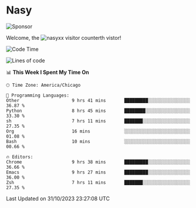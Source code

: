 # Nasy

<!--
<p align="center">
<img height="200" src="https://github-readme-stats.vercel.app/api?username=nasyxx&count_private=true&show_icons=true&theme=dracula&include_all_commits=true"/>
<img height="200" src="https://github-readme-stats.vercel.app/api/top-langs/?username=nasyxx&theme=dracula&hide=html,jupyter+notebook&count_private=true&show_icons=true"/>
</p>

  
----------------
-->

![Sponsor](https://img.shields.io/static/v1.svg?label=Sponsor&message=%E2%9D%A4&logo=GitHub&style=flat&color=pink)
 
Welcome, the ![nasyxx visitor counter](https://count.getloli.com/get/@nasyxx?theme=rule34)th vistor!
 
<!--START_SECTION:waka-->
![Code Time](http://img.shields.io/badge/Code%20Time-3%2C882%20hrs%2027%20mins-blue)

![Lines of code](https://img.shields.io/badge/From%20Hello%20World%20I%27ve%20Written-6.3%20million%20lines%20of%20code-blue)

📊 **This Week I Spent My Time On** 

```text
🕑︎ Time Zone: America/Chicago

💬 Programming Languages: 
Other                    9 hrs 41 mins       █████████░░░░░░░░░░░░░░░░   36.87 % 
Python                   8 hrs 45 mins       ████████░░░░░░░░░░░░░░░░░   33.30 % 
sh                       7 hrs 11 mins       ███████░░░░░░░░░░░░░░░░░░   27.35 % 
Org                      16 mins             ░░░░░░░░░░░░░░░░░░░░░░░░░   01.08 % 
Bash                     10 mins             ░░░░░░░░░░░░░░░░░░░░░░░░░   00.66 % 

🔥 Editors: 
Chrome                   9 hrs 38 mins       █████████░░░░░░░░░░░░░░░░   36.66 % 
Emacs                    9 hrs 27 mins       █████████░░░░░░░░░░░░░░░░   36.00 % 
Zsh                      7 hrs 11 mins       ███████░░░░░░░░░░░░░░░░░░   27.35 % 
```


 Last Updated on 31/10/2023 23:27:08 UTC
<!--END_SECTION:waka-->

<!-- ![visitors](https://visitor-badge.laobi.icu/badge?page_id=nasyxx.nasyxx) -->
